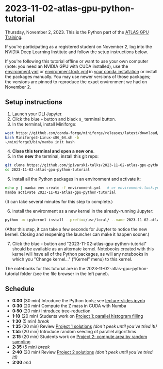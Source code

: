 # 2023-11-02-atlas-gpu-python-tutorial

Thursday, November 2, 2023. This is the Python part of the [ATLAS GPU Training](https://indico.cern.ch/event/1331139/overview).

If you're participating as a registered student on November 2, log into the NVIDIA Deep Learning Institute and follow the setup instructions below.

If you're following this tutorial offline or want to use your own computer (note: you need an NVIDIA GPU with CUDA installed), use the [environment.yml](environment.yml) or [environment.lock.yml](environment.lock.yml) in [your conda installation](https://scikit-hep.org/user/installing-conda) or install the packages manually. You may use newer versions of those packages; the versions are pinned to reproduce the exact environment we had on November 2.

## Setup instructions

1. Launch your DLI Jupyter.
2. Click the blue `+` button and black `$_` terminal button.
3. In the terminal, install Miniforge:

```bash
wget https://github.com/conda-forge/miniforge/releases/latest/download/Miniforge3-Linux-x86_64.sh
bash Miniforge3-Linux-x86_64.sh -b
~/miniforge3/bin/mamba init bash
```

4. **Close this terminal and open a new one.**
5. In the **new** the terminal, install this git repo:

```bash
git clone https://github.com/jpivarski-talks/2023-11-02-atlas-gpu-python-tutorial.git
cd 2023-11-02-atlas-gpu-python-tutorial
```

5. Install all the Python packages in an environment and activate it:

```bash
echo y | mamba env create -f environment.yml   # or environment.lock.yml
mamba activate 2023-11-02-atlas-gpu-python-tutorial
```

(It can take several minutes for this step to complete.)

6. Install the environment as a new kernel in the already-running Jupyter:

```bash
python -m ipykernel install --prefix=/usr/local/ --name 2023-11-02-atlas-gpu-python-tutorial
```

(After this step, it can take a few seconds for Jupyter to notice the new kernel. Closing and reopening the launcher can make it happen sooner.)

7. Click the blue `+` button and "2023-11-02-atlas-gpu-python-tutorial" should be available as an alternate kernel. Notebooks created with this kernel will have all of the Python packages, as will any notebooks in which you "Change kernel..." ("Kernel" menu) to this kernel.

The notebooks for this tutorial are in the 2023-11-02-atlas-gpu-python-tutorial folder (see the file browser in the left panel).

## Schedule

* **0:00** (30 min) Introduce the Python tools; see [lecture-slides.ipynb](lecture-slides.ipynb)
* **0:30** (20 min) Compute the Z mass in CUDA with Numba
* **0:50** (20 min) Introduce tree-reduction
* **1:10** (20 min) Students work on [Project 1: parallel histogram filling](projects/project-1-fill-histograms.ipynb)
* **1:30** (5 min) _break_
* **1:35** (20 min) Review [Project 1 solutions](solutions/project-1-fill-histograms.ipynb) _(don't peek until you've tried it!)_
* **1:55** (20 min) Introduce random seeding of parallel algorithms
* **2:15** (20 min) Students work on [Project 2: compute area by random sampling](projects/project-2-compute-area.ipynb)
* **2:35** (5 min) _break_
* **2:40** (20 min) Review [Project 2 solutions](solutions/project-2-compute-area.ipynb) _(don't peek until you've tried it!)_
* **3:00** _end_
